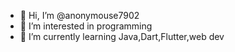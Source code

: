 - 👋 Hi, I’m @anonymouse7902
- 👀 I’m interested in programming
- 🌱 I’m currently learning Java,Dart,Flutter,web dev

<!---
anonymouse7902/anonymouse7902 is a ✨ special ✨ repository because its `README.md` (this file) appears on your GitHub profile.
You can click the Preview link to take a look at your changes.
--->
